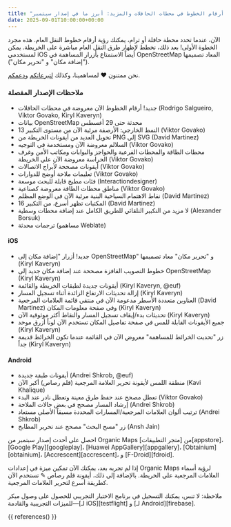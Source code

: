 ```yaml
---
title: "رؤية أرقام الخطوط في محطات الحافلات والمزيد: أبرز ما في إصدار سبتمبر"
date: 2025-09-01T10:00:00+00:00
---
```


الآن، عندما تحدد محطة حافلة أو ترام، يمكنك رؤية أرقام خطوط النقل العام. هذه مجرد الخطوة الأولى! بعد ذلك، نخطط لإظهار طرق النقل العام مباشرة على الخريطة. يمكن لمستخدمي iOS أيضاً الاستمتاع بأزرار المساهمة في OpenStreetMap المعاد تصميمها ("إضافة مكان" و "تحرير مكان").

نحن ممتنون ❤️ لمساهمينا، وكذلك [لتبرعاتكم](@/donate/index.md) و[دعمكم](@/contribute/index.md).

### ملاحظات الإصدار المفصلة

- جديد! أرقام الخطوط الآن معروضة في محطات الحافلات (Rodrigo Salgueiro, Viktor Govako, Kiryl Kaveryn)
- بيانات OpenStreetMap محدثة حتى 29 أغسطس
- النمط الخارجي: الأرصفة مرئية الآن من مستوى التكبير 13 (Viktor Govako)
- تحويل العديد من أيقونات الخريطة من PNG إلى SVG (David Martinez)
- السلالم معروضة الآن ومستخدمة في التوجيه (Viktor Govako)
- محطات الطاقة والمحطات الفرعية والحواجز والبوابات ومكاتب الأمن وغرف الحراسة معروضة الآن على الخريطة (Viktor Govako)
- أيقونات مصححة لأبراج الاتصالات (Viktor Govako)
- تعليمات ملاحة أوضح للدوارات (Viktor Govako)
- فئات مطبخ قابلة للبحث موسعة (Interactiondesigner)
- مناطق محطات الطاقة معروضة كصناعية (Viktor Govako)
- نقاط الاهتمام السياحية البنية مرئية الآن في الوضع المظلم (David Martinez)
- المكتبات تظهر أسرع، من التكبير 16 (David Martinez)
- لا مزيد من التكبير التلقائي للطريق الكامل عند إضافة محطات وسطية (Alexander Borsuk)
- ترجمات محدثة (مساهمو Weblate)

#### iOS
- جديد! أزرار "إضافة مكان إلى OpenStreetMap" و "تحرير مكان" معاد تصميمها (Kiryl Kaveryn)
- خطوط التصويب القافزة مصححة عند إضافة مكان جديد إلى OpenStreetMap (Kiryl Kaveryn)
- أيقونات جديدة لطبقات الخريطة والقائمة (Kiryl Kaveryn, @euf)
- إزالة تحديثات الارتفاع الزائدة أثناء تسجيل المسار (Kiryl Kaveryn)
- العناوين متعددة الأسطر مدعومة الآن في منتقي قائمة العلامات المرجعية (David Martinez) وفي صفحة معلومات المكان (Kiryl Kaveryn)
- تحديثات بدء/إيقاف تسجيل المسار والنقاط أكثر موثوقية الآن (Kiryl Kaveryn)
- جميع الأيقونات القابلة للمس في صفحة تفاصيل المكان تستخدم الآن لوناً أزرق موحد (Kiryl Kaveryn)
- زر "تحديث الخرائط للمساهمة" معروض الآن في القائمة عندما تكون الخرائط قديمة جداً (Kiryl Kaveryn)

#### Android
- أيقونات طبقة جديدة (Andrei Shkrob, @euf)
- منطقة اللمس لأيقونة تحرير العلامة المرجعية (قلم رصاص) أكبر الآن (Kavi Khalique)
- تعطل مصحح عند حفظ طرق معينة وتعطل نادر عند البدء (Viktor Govako)
- إرشاد المسار مصحح في بعض حالات الملاحة (Andrei Shkrob)
- ترتيب ألوان العلامات المرجعية/المسارات المحددة مسبقاً الأصلي مستعاد (Andrei Shkrob)
- زر "مسح البحث" مصحح عند تحرير المطابخ (Ansh Jain)

احصل على أحدث إصدار سبتمبر من Organic Maps من [متجر التطبيقات][appstore]، [Google Play][googleplay]، [Huawei AppGallery][appgallery]، [Obtainium][obtainium]، [Accrescent][accrescent]، و [F-Droid][fdroid].

إذا لم تجربه بعد، يمكنك الآن تمكين ميزة في إعدادات Organic Maps لرؤية أسماء العلامات المرجعية على الخريطة. بالإضافة إلى ذلك، أيقونة قلم رصاص ✎ تستخدم الآن كطريقة أسرع لتحرير العلامات المرجعية.

ملاحظة: لا تنس، يمكنك التسجيل في برنامج الاختبار التجريبي للحصول على وصول مبكر للميزات التجريبية والقادمة—[لـ iOS][testflight] و [لـ Android][firebase].

{{ references() }}
